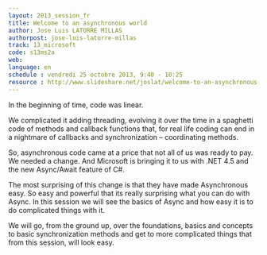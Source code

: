 ```yaml
---
layout: 2013_session_fr
title: Welcome to an asynchronous world
author: Jose Luis LATORRE MILLAS
authorpost: jose-luis-latorre-millas
track: 13_microsoft
code: s13ms2a
web: 
language: en
schedule : vendredi 25 octobre 2013, 9:40 - 10:25
resource : http://www.slideshare.net/joslat/welcome-to-an-asynchronous-world-129s
---
```


In the beginning of time, code was linear.

We complicated it adding threading, evolving it over the time in a spaghetti code of methods and callback functions that, for real life coding can end in a nightmare of callbacks and synchronization – coordinating methods.

So, asynchronous code came at a price that not all of us was ready to pay. We needed a change. And Microsoft is bringing it to us with .NET 4.5 and the new Async/Await feature of C#.

The most surprising of this change is that they have made Asynchronous easy. So easy and powerful that its really surprising what you can do with Async. In this session we will see the basics of Async and how easy it is to do complicated things with it.

We will go, from the ground up, over the foundations, basics and concepts to basic synchronization methods and get to more complicated things that from this session, will look easy.
